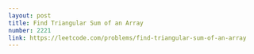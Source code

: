 ```yaml
---
layout: post
title: Find Triangular Sum of an Array
number: 2221
link: https://leetcode.com/problems/find-triangular-sum-of-an-array
---
```

